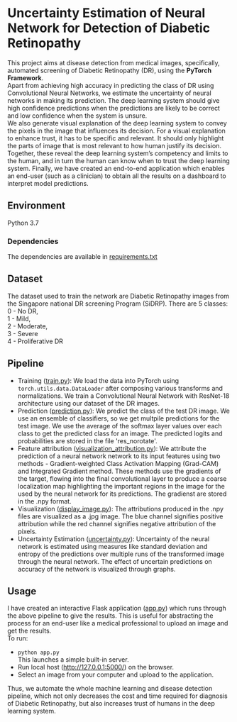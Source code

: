 # Uncertainty Estimation of Neural Network for Detection of Diabetic Retinopathy
This project aims at disease detection from medical images, specifically, automated screening of Diabetic Retinopathy (DR), using the **PyTorch Framework**.   
Apart from achieving high accuracy in predicting the class of DR using Convolutional Neural Networks, we estimate the uncertainty of neural networks in making its prediction. The deep learning system should give high confidence predictions when the predictions are likely to be correct and low confidence when the system is unsure.   
We also generate visual explanation of the deep learning system to convey the pixels in the image that influences its decision. For a visual explanation to enhance trust, it has to be specific and relevant. It should only highlight the parts of image that is most relevant to how human justify its decision.  
Together, these reveal the deep learning system’s competency and limits to the human, and in turn the human can know when to trust the deep learning system. Finally, we have created an end-to-end application which enables an end-user (such as a clinician) to obtain all the results on a dashboard to interpret model predictions. 

## Environment
Python 3.7

### Dependencies
 The dependencies are available in [requirements.txt](https://github.com/asmitapoddar/uncertainty-estimation-DR/blob/master/requirements.txt)
 
 ## Dataset
 The dataset used to train the network are Diabetic Retinopathy images from the Singapore national DR screening Program (SiDRP).
 There are 5 classes:   
 0 - No DR,   
 1 - Mild,   
 2 - Moderate,   
 3 - Severe   
 4 - Proliferative DR
 
 ## Pipeline
 - Training ([train.py](https://github.com/asmitapoddar/uncertainty-estimation-DR/blob/master/train.py)): We load the data into PyTorch using ```torch.utils.data.DataLoader``` after composing various transforms and normalizations. We train a Convolutional Neural Network with ResNet-18 architecture using our dataset of the DR images.
 - Prediction ([prediction.py](https://github.com/asmitapoddar/uncertainty-estimation-DR/blob/master/prediction.py)): We predict the class of the test DR image. We use an ensemble of classifiers, so we get multpile predictions for the test image. We use the average of the softmax layer values over each class to get the predicted class for an image. The predicted logits and probabilities are stored in the file 'res_norotate'.
 - Feature attribution ([visualization_attribution.py](https://github.com/asmitapoddar/uncertainty-estimation-DR/blob/master/visualization_attribution.py)): We attribute the prediction of a neural network network to its input features using two methods - Gradient-weighted Class Activation Mapping (Grad-CAM) and Integrated Gradient method. These methods use the gradients of the target, flowing into the final convolutional layer to produce a coarse localization map highlighting the important regions in the image for the used by the neural network for its predictions. The gradienst are stored in the .npy format.
 - Visualization ([display_image.py](https://github.com/asmitapoddar/uncertainty-estimation-DR/blob/master/display_image.py)): The attributions produced in the .npy files are visualized as a .jpg image. The blue channel signifies positive attribution while the red channel signifies negative attribution of the pixels.
 - Uncertainty Estimation ([uncertainty.py](https://github.com/asmitapoddar/uncertainty-estimation-DR/blob/master/uncertainty.py)): Uncertainty of the neural network is estimated using measures like standard deviation and entropy of the predictions over multiple runs of the transformed image through the neural network. The effect of uncertain predictions on accuracy of the network is visualized through graphs.
 
 ## Usage
I have created an interactive Flask application ([app.py](https://github.com/asmitapoddar/uncertainty-estimation-DR/blob/master/app.py)) which runs through the above pipeline to give the results. This is useful for abstracting the process for an end-user like a medical professional to upload an image and get the results.   
To run:
- ```python app.py```  
  This launches a simple built-in server.
- Run local host (http://127.0.0.1:5000/) on the browser.  
- Select an image from your computer and upload to the application.  

Thus, we automate the whole machine learning and disease detection pipeline, which not only decreases the cost and time required for diagnosis of Diabetic Retinopathy, but also increases trust of humans in the deep learning system.
